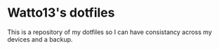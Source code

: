 # Watto13's dotfiles

This is a repository of my dotfiles so I can have consistancy across my devices and a backup.
